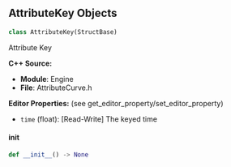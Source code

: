 ## AttributeKey Objects

```python
class AttributeKey(StructBase)
```

Attribute Key

**C++ Source:**

- **Module**: Engine
- **File**: AttributeCurve.h

**Editor Properties:** (see get_editor_property/set_editor_property)

- ``time`` (float):  [Read-Write] The keyed time

<a id="unreal.AttributeKey.__init__"></a>

#### __init__

```python
def __init__() -> None
```

<a id="unreal.NavAgentSelector"></a>